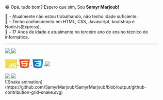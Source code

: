 
😁 Opá, tudo bom? Espero que sim, Sou <strong>Samyr Marjoub! </strong>

 🔨 - Atualmente não estou trabalhando, não tenho idade suficiente. <br>
  📙 - Tenho conhecimento em HTML, CSS, Javascript, bootstrap e NodeJs(Express). <br>
  📕 - 17 Anos de idade e atualmente no terceiro ano do ensino técnico de informática.
  <hr>
<div>
  <a href="https://github.com/SamyrMarjoub">
  <img height="180em"  src="https://github-readme-stats.vercel.app/api?username=SamyrMarjoub&show_icons=true&theme=dracula&include_all_commits=true&count_private=true"/>
  <img height="180em" src="https://github-readme-stats.vercel.app/api/top-langs/?username=SamyrMarjoub&layout=compact&langs_count=7&theme=dracula"/>
</div>
<div style="display: inline_block"><br>
  <img align="center" height="30" width="40" src="https://raw.githubusercontent.com/devicons/devicon/master/icons/javascript/javascript-plain.svg">
  <img align="center" height="30" width="40" src="https://raw.githubusercontent.com/devicons/devicon/master/icons/html5/html5-original.svg">
  <img align="center" height="30" width="40" src="https://raw.githubusercontent.com/devicons/devicon/master/icons/css3/css3-original.svg">
  <img align="center" src="https://img.shields.io/badge/Bootstrap-563D7C?style=for-the-badge&logo=bootstrap&logoColor=white"

</div>
  <br><br>
  <div>
     <a href = "mailto:samirvassis@gmail.com"><img src="https://img.shields.io/badge/-Gmail-%23333?style=for-the-badge&logo=gmail&logoColor=white" target="_blank"></a>
  <a href="https://www.linkedin.com/in/samyr-marjoub-388a7b222" target="_blank"><img src="https://img.shields.io/badge/-LinkedIn-%230077B5?style=for-the-badge&logo=linkedin&logoColor=white" target="_blank"></a> </div>
 
</div>
 <div>
  ![Snake animation](https://github.com/SamyrMarjoub/SamyrMarjoub/blob/output/github-contribution-grid-snake.svg)
  </div?
